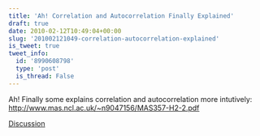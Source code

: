 ```yaml
---
title: 'Ah! Correlation and Autocorrelation Finally Explained'
draft: true
date: 2010-02-12T10:49:04+00:00
slug: '201002121049-correlation-autocorrelation-explained'
is_tweet: true
tweet_info:
  id: '8990608798'
  type: 'post'
  is_thread: False
---
```




Ah! Finally some explains correlation and autocorrelation more intutively: http://www.mas.ncl.ac.uk/~n9047156/MAS357-H2-2.pdf

[Discussion](https://x.com/sytelus/status/8990608798)
